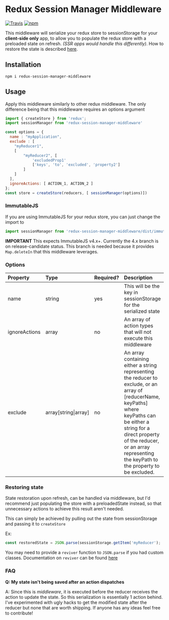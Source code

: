 # Redux Session Manager Middleware
[![Travis](https://img.shields.io/travis/ssilve1989/redux-session-manager-middleware.svg)](https://travis-ci.org/ssilve1989/redux-session-manager-middleware)
[![npm](https://img.shields.io/npm/v/redux-session-manager-middleware.svg?style=flat-square)](https://www.npmjs.com/package/redux-session-manager-middleware)

This middleware will serialize your redux store to sessionStorage for your **client-side only** app, to allow you to populate the redux store with a preloaded state on refresh. *(SSR apps would handle this differently)*. How to restore the state is described [here](#restoring-state).

## Installation

```
npm i redux-session-manager-middleware
```

## Usage
Apply this middleware similarly to other redux middleware. The only difference
being that this middleware requires an options argument

```javascript
import { createStore } from 'redux';
import sessionManager from 'redux-session-manager-middleware'

const options = { 
  name : "myApplication",
  exclude : [
    "myReducer1",
    [
    	"myReducer2", [
    		'excludedProp1'
    		['keys', 'to', 'excluded', 'property2']
        ]
    ]
  ],
  ignoreActions: [ ACTION_1, ACTION_2 ]
};
const store = createStore(reducers, [ sessionManager(options)])
```

### ImmutableJS
If you are using ImmutableJS for your redux store, you can just change the import to
```javascript
import sessionManager from 'redux-session-manager-middleware/dist/immutable';
```
**IMPORTANT** This expects ImmutableJS v4.x+. Currently the 4.x branch is on release-candidate status. This branch
is needed because it provides `Map.deleteIn` that this middleware leverages.

### Options
| Property | Type | Required? | Description |
|:---|:---|:---|:---
name | string | yes | This will be the key in sessionStorage for the serialized state |
ignoreActions | array | no | An array of action types that will not execute this middleware |
exclude | array[string\|array] | no | An array containing either a string representing the reducer to exclude, or an array of [reducerName, keyPaths] where keyPaths can be either a string for a direct property of the reducer, or an array representing the keyPath to the property to be excluded.


### Restoring state

State restoration upon refresh, can be handled via middleware, but I'd recommend just populating the store with a preloadedState instead, so that unnecessary actions to achieve this result aren't needed.

This can simply be achieved by pulling out the state from sessionStorage and passing it to `createStore`

Ex:
```javascript
const restoredState = JSON.parse(sessionStorage.getItem('myReducer');
```
You may need to provide a `reviver` function to `JSON.parse` if you had custom classes. Documentation on `reviver` can be found [here](https://developer.mozilla.org/en-US/docs/Web/JavaScript/Reference/Global_Objects/JSON/parse)

### FAQ

**Q: My state isn't being saved after an action dispatches**

A: Since this is *middleware*, it is executed before the reducer receives the action to update the state. So this serialization is essentially 1 action behind. I've experimented with ugly hacks to get the modified state after the reducer but none that are worth shipping. If anyone has any ideas feel free to contribute!
